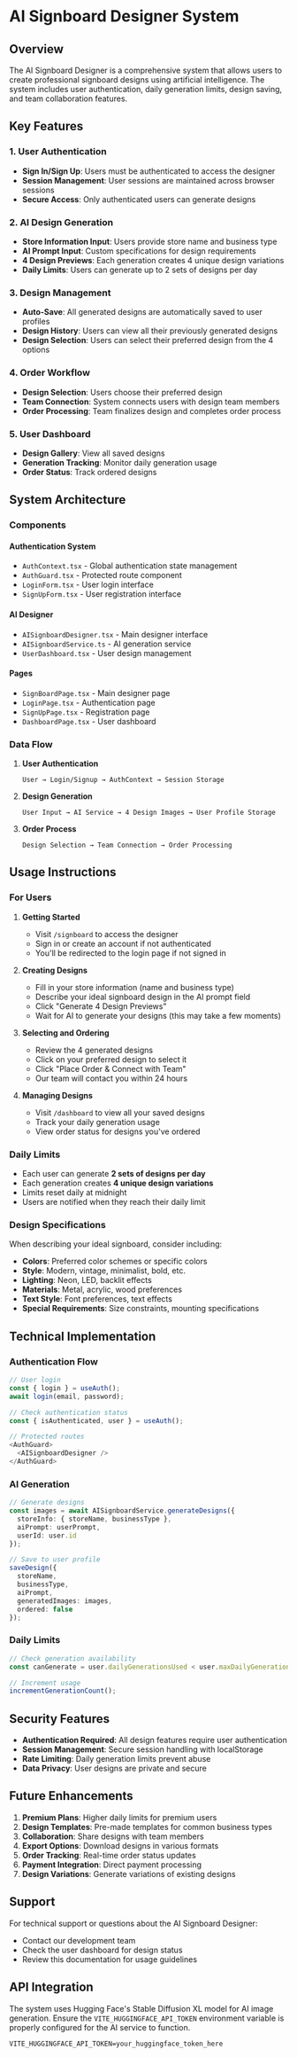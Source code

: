 # AI Signboard Designer System

## Overview

The AI Signboard Designer is a comprehensive system that allows users to create professional signboard designs using artificial intelligence. The system includes user authentication, daily generation limits, design saving, and team collaboration features.

## Key Features

### 1. User Authentication
- **Sign In/Sign Up**: Users must be authenticated to access the designer
- **Session Management**: User sessions are maintained across browser sessions
- **Secure Access**: Only authenticated users can generate designs

### 2. AI Design Generation
- **Store Information Input**: Users provide store name and business type
- **AI Prompt Input**: Custom specifications for design requirements
- **4 Design Previews**: Each generation creates 4 unique design variations
- **Daily Limits**: Users can generate up to 2 sets of designs per day

### 3. Design Management
- **Auto-Save**: All generated designs are automatically saved to user profiles
- **Design History**: Users can view all their previously generated designs
- **Design Selection**: Users can select their preferred design from the 4 options

### 4. Order Workflow
- **Design Selection**: Users choose their preferred design
- **Team Connection**: System connects users with design team members
- **Order Processing**: Team finalizes design and completes order process

### 5. User Dashboard
- **Design Gallery**: View all saved designs
- **Generation Tracking**: Monitor daily generation usage
- **Order Status**: Track ordered designs

## System Architecture

### Components

#### Authentication System
- `AuthContext.tsx` - Global authentication state management
- `AuthGuard.tsx` - Protected route component
- `LoginForm.tsx` - User login interface
- `SignUpForm.tsx` - User registration interface

#### AI Designer
- `AISignboardDesigner.tsx` - Main designer interface
- `AISignboardService.ts` - AI generation service
- `UserDashboard.tsx` - User design management

#### Pages
- `SignBoardPage.tsx` - Main designer page
- `LoginPage.tsx` - Authentication page
- `SignUpPage.tsx` - Registration page
- `DashboardPage.tsx` - User dashboard

### Data Flow

1. **User Authentication**
   ```
   User → Login/Signup → AuthContext → Session Storage
   ```

2. **Design Generation**
   ```
   User Input → AI Service → 4 Design Images → User Profile Storage
   ```

3. **Order Process**
   ```
   Design Selection → Team Connection → Order Processing
   ```

## Usage Instructions

### For Users

1. **Getting Started**
   - Visit `/signboard` to access the designer
   - Sign in or create an account if not authenticated
   - You'll be redirected to the login page if not signed in

2. **Creating Designs**
   - Fill in your store information (name and business type)
   - Describe your ideal signboard design in the AI prompt field
   - Click "Generate 4 Design Previews"
   - Wait for AI to generate your designs (this may take a few moments)

3. **Selecting and Ordering**
   - Review the 4 generated designs
   - Click on your preferred design to select it
   - Click "Place Order & Connect with Team"
   - Our team will contact you within 24 hours

4. **Managing Designs**
   - Visit `/dashboard` to view all your saved designs
   - Track your daily generation usage
   - View order status for designs you've ordered

### Daily Limits

- Each user can generate **2 sets of designs per day**
- Each generation creates **4 unique design variations**
- Limits reset daily at midnight
- Users are notified when they reach their daily limit

### Design Specifications

When describing your ideal signboard, consider including:
- **Colors**: Preferred color schemes or specific colors
- **Style**: Modern, vintage, minimalist, bold, etc.
- **Lighting**: Neon, LED, backlit effects
- **Materials**: Metal, acrylic, wood preferences
- **Text Style**: Font preferences, text effects
- **Special Requirements**: Size constraints, mounting specifications

## Technical Implementation

### Authentication Flow
```typescript
// User login
const { login } = useAuth();
await login(email, password);

// Check authentication status
const { isAuthenticated, user } = useAuth();

// Protected routes
<AuthGuard>
  <AISignboardDesigner />
</AuthGuard>
```

### AI Generation
```typescript
// Generate designs
const images = await AISignboardService.generateDesigns({
  storeInfo: { storeName, businessType },
  aiPrompt: userPrompt,
  userId: user.id
});

// Save to user profile
saveDesign({
  storeName,
  businessType,
  aiPrompt,
  generatedImages: images,
  ordered: false
});
```

### Daily Limits
```typescript
// Check generation availability
const canGenerate = user.dailyGenerationsUsed < user.maxDailyGenerations;

// Increment usage
incrementGenerationCount();
```

## Security Features

- **Authentication Required**: All design features require user authentication
- **Session Management**: Secure session handling with localStorage
- **Rate Limiting**: Daily generation limits prevent abuse
- **Data Privacy**: User designs are private and secure

## Future Enhancements

1. **Premium Plans**: Higher daily limits for premium users
2. **Design Templates**: Pre-made templates for common business types
3. **Collaboration**: Share designs with team members
4. **Export Options**: Download designs in various formats
5. **Order Tracking**: Real-time order status updates
6. **Payment Integration**: Direct payment processing
7. **Design Variations**: Generate variations of existing designs

## Support

For technical support or questions about the AI Signboard Designer:
- Contact our development team
- Check the user dashboard for design status
- Review this documentation for usage guidelines

## API Integration

The system uses Hugging Face's Stable Diffusion XL model for AI image generation. Ensure the `VITE_HUGGINGFACE_API_TOKEN` environment variable is properly configured for the AI service to function.

```env
VITE_HUGGINGFACE_API_TOKEN=your_huggingface_token_here
```
